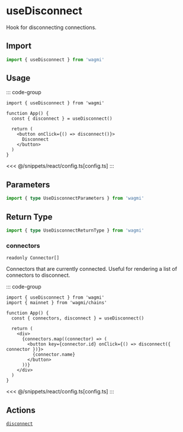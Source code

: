 <script setup>
const packageName = 'wagmi'
const actionName = 'disconnect'
const typeName = 'Disconnect'
const mutate = 'disconnect'
const TData = 'void'
const TError = 'DisconnectError'
const TVariables = '{ connector?: Connector | undefined; }'
</script>

# useDisconnect

Hook for disconnecting connections.

## Import

```ts
import { useDisconnect } from 'wagmi'
```

## Usage

::: code-group
```tsx [index.tsx]
import { useDisconnect } from 'wagmi'

function App() {
  const { disconnect } = useDisconnect()

  return (
    <button onClick={() => disconnect()}>
      Disconnect
    </button>
  )
}
```
<<< @/snippets/react/config.ts[config.ts]
:::

## Parameters

```ts
import { type UseDisconnectParameters } from 'wagmi'
```

<!--@include: @shared/mutation-options.md-->

## Return Type

```ts
import { type UseDisconnectReturnType } from 'wagmi'
```

### connectors

`readonly Connector[]`

Connectors that are currently connected. Useful for rendering a list of connectors to disconnect.

::: code-group
```tsx [index.tsx]
import { useDisconnect } from 'wagmi'
import { mainnet } from 'wagmi/chains'

function App() {
  const { connectors, disconnect } = useDisconnect()

  return (
    <div>
      {connectors.map((connector) => (
        <button key={connector.id} onClick={() => disconnect({ connector })}>
          {connector.name}
        </button>
      ))}
    </div>
  )
}
```
<<< @/snippets/react/config.ts[config.ts]
:::

<!--@include: @shared/mutation-result.md-->

<!--@include: @shared/mutation-imports.md-->

## Actions

[`disconnect`](/core/actions/connect)